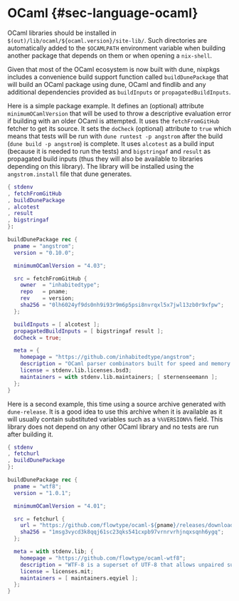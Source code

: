 # OCaml {#sec-language-ocaml}

OCaml libraries should be installed in `$(out)/lib/ocaml/${ocaml.version}/site-lib/`. Such directories are automatically added to the `$OCAMLPATH` environment variable when building another package that depends on them or when opening a `nix-shell`.

Given that most of the OCaml ecosystem is now built with dune, nixpkgs includes a convenience build support function called `buildDunePackage` that will build an OCaml package using dune, OCaml and findlib and any additional dependencies provided as `buildInputs` or `propagatedBuildInputs`.

Here is a simple package example. It defines an (optional) attribute `minimumOCamlVersion` that will be used to throw a descriptive evaluation error if building with an older OCaml is attempted. It uses the `fetchFromGitHub` fetcher to get its source. It sets the `doCheck` (optional) attribute to `true` which means that tests will be run with `dune runtest -p angstrom` after the build (`dune build -p angstrom`) is complete. It uses `alcotest` as a build input (because it is needed to run the tests) and `bigstringaf` and `result` as propagated build inputs (thus they will also be available to libraries depending on this library). The library will be installed using the `angstrom.install` file that dune generates.

```nix
{ stdenv
, fetchFromGitHub
, buildDunePackage
, alcotest
, result
, bigstringaf
}:

buildDunePackage rec {
  pname = "angstrom";
  version = "0.10.0";

  minimumOCamlVersion = "4.03";

  src = fetchFromGitHub {
    owner  = "inhabitedtype";
    repo   = pname;
    rev    = version;
    sha256 = "0lh6024yf9ds0nh9i93r9m6p5psi8nvrqxl5x7jwl13zb0r9xfpw";
  };

  buildInputs = [ alcotest ];
  propagatedBuildInputs = [ bigstringaf result ];
  doCheck = true;

  meta = {
    homepage = "https://github.com/inhabitedtype/angstrom";
    description = "OCaml parser combinators built for speed and memory efficiency";
    license = stdenv.lib.licenses.bsd3;
    maintainers = with stdenv.lib.maintainers; [ sternenseemann ];
  };
}
```

Here is a second example, this time using a source archive generated with `dune-release`. It is a good idea to use this archive when it is available as it will usually contain substituted variables such as a `%%VERSION%%` field. This library does not depend on any other OCaml library and no tests are run after building it.

```nix
{ stdenv
, fetchurl
, buildDunePackage
}:

buildDunePackage rec {
  pname = "wtf8";
  version = "1.0.1";

  minimumOCamlVersion = "4.01";

  src = fetchurl {
    url = "https://github.com/flowtype/ocaml-${pname}/releases/download/v${version}/${pname}-${version}.tbz";
    sha256 = "1msg3vycd3k8qqj61sc23qks541cxpb97vrnrvrhjnqxsqnh6ygq";
  };

  meta = with stdenv.lib; {
    homepage = "https://github.com/flowtype/ocaml-wtf8";
    description = "WTF-8 is a superset of UTF-8 that allows unpaired surrogates.";
    license = licenses.mit;
    maintainers = [ maintainers.eqyiel ];
  };
}
```
